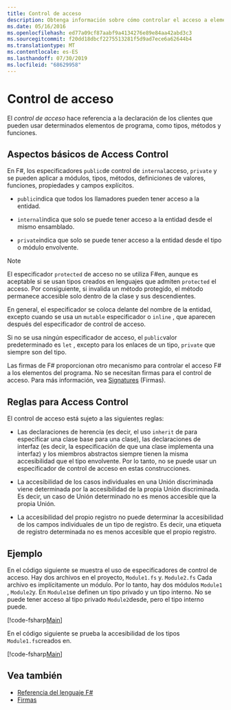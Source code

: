 ```yaml
---
title: Control de acceso
description: Obtenga información sobre cómo controlar el acceso a elementos de programación, como tipos, métodos y funciones, en F# el lenguaje de programación.
ms.date: 05/16/2016
ms.openlocfilehash: ed77a09cf87aabf9a4134276e89e84aa42abd3c3
ms.sourcegitcommit: f20dd18dbcf2275513281f5d9ad7ece6a62644b4
ms.translationtype: MT
ms.contentlocale: es-ES
ms.lasthandoff: 07/30/2019
ms.locfileid: "68629958"
---
```

# <a name="access-control"></a>Control de acceso

El *control de acceso* hace referencia a la declaración de los clientes que pueden usar determinados elementos de programa, como tipos, métodos y funciones.

## <a name="basics-of-access-control"></a>Aspectos básicos de Access Control

En F#, los especificadores `public`de control de `internal`acceso, `private` y se pueden aplicar a módulos, tipos, métodos, definiciones de valores, funciones, propiedades y campos explícitos.

- `public`indica que todos los llamadores pueden tener acceso a la entidad.

- `internal`indica que solo se puede tener acceso a la entidad desde el mismo ensamblado.

- `private`indica que solo se puede tener acceso a la entidad desde el tipo o módulo envolvente.

> [!NOTE]
> El especificador `protected` de acceso no se utiliza F#en, aunque es aceptable si se usan tipos creados en lenguajes que admiten `protected` el acceso. Por consiguiente, si invalida un método protegido, el método permanece accesible solo dentro de la clase y sus descendientes.

En general, el especificador se coloca delante del nombre de la entidad, excepto cuando se usa un `mutable` especificador o `inline` , que aparecen después del especificador de control de acceso.

Si no se usa ningún especificador de acceso, el `public`valor predeterminado es `let` , excepto para los enlaces de un tipo, `private` que siempre son del tipo.

Las firmas de F# proporcionan otro mecanismo para controlar el acceso F# a los elementos del programa. No se necesitan firmas para el control de acceso. Para más información, vea [Signatures](signatures.md) (Firmas).

## <a name="rules-for-access-control"></a>Reglas para Access Control

El control de acceso está sujeto a las siguientes reglas:

- Las declaraciones de herencia (es decir, el uso `inherit` de para especificar una clase base para una clase), las declaraciones de interfaz (es decir, la especificación de que una clase implementa una interfaz) y los miembros abstractos siempre tienen la misma accesibilidad que el tipo envolvente. Por lo tanto, no se puede usar un especificador de control de acceso en estas construcciones.

- La accesibilidad de los casos individuales en una Unión discriminada viene determinada por la accesibilidad de la propia Unión discriminada. Es decir, un caso de Unión determinado no es menos accesible que la propia Unión.

- La accesibilidad del propio registro no puede determinar la accesibilidad de los campos individuales de un tipo de registro. Es decir, una etiqueta de registro determinada no es menos accesible que el propio registro.

## <a name="example"></a>Ejemplo

En el código siguiente se muestra el uso de especificadores de control de acceso. Hay dos archivos en el proyecto, `Module1.fs` y. `Module2.fs` Cada archivo es implícitamente un módulo. Por lo tanto, hay dos módulos `Module1` , `Module2`y. En `Module1`se definen un tipo privado y un tipo interno. No se puede tener acceso al tipo privado `Module2`desde, pero el tipo interno puede.

[!code-fsharp[Main](~/samples/snippets/fsharp/access-control/snippet1.fs)]

En el código siguiente se prueba la accesibilidad de los tipos `Module1.fs`creados en.

[!code-fsharp[Main](~/samples/snippets/fsharp/access-control/snippet2.fs)]

## <a name="see-also"></a>Vea también

- [Referencia del lenguaje F#](index.md)
- [Firmas](signatures.md)
